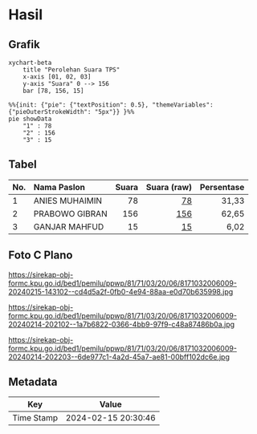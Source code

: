 # Hasil

## Grafik

```mermaid
xychart-beta
    title "Perolehan Suara TPS"
    x-axis [01, 02, 03]
    y-axis "Suara" 0 --> 156
    bar [78, 156, 15]
```

```mermaid
%%{init: {"pie": {"textPosition": 0.5}, "themeVariables": {"pieOuterStrokeWidth": "5px"}} }%%
pie showData
    "1" : 78
    "2" : 156
    "3" : 15
```

## Tabel

| No. | Nama Paslon    | Suara | Suara (raw) | Persentase |
|:--- |:-------------- | -----:| -----------:| ----------:|
| 1   | ANIES MUHAIMIN | 78    | [78][p-1]   | 31,33      |
| 2   | PRABOWO GIBRAN | 156   | [156][p-2]  | 62,65      |
| 3   | GANJAR MAHFUD  | 15    | [15][p-3]   | 6,02       |


[p-1]: https://github.com/gigit-pemilu/pemilu-2024-81-maluku/blob/main/pilpres/hitung-suara/sub/81-maluku/sub/71-kota-ambon/sub/03-baguala/sub/2006-waiheru/sub/009-tps/sub/paslon-1.txt
[p-2]: https://github.com/gigit-pemilu/pemilu-2024-81-maluku/blob/main/pilpres/hitung-suara/sub/81-maluku/sub/71-kota-ambon/sub/03-baguala/sub/2006-waiheru/sub/009-tps/sub/paslon-2.txt
[p-3]: https://github.com/gigit-pemilu/pemilu-2024-81-maluku/blob/main/pilpres/hitung-suara/sub/81-maluku/sub/71-kota-ambon/sub/03-baguala/sub/2006-waiheru/sub/009-tps/sub/paslon-3.txt

## Foto C Plano

https://sirekap-obj-formc.kpu.go.id/bed1/pemilu/ppwp/81/71/03/20/06/8171032006009-20240215-143102--cd4d5a2f-0fb0-4e94-88aa-e0d70b635998.jpg

https://sirekap-obj-formc.kpu.go.id/bed1/pemilu/ppwp/81/71/03/20/06/8171032006009-20240214-202102--1a7b6822-0366-4bb9-97f9-c48a87486b0a.jpg

https://sirekap-obj-formc.kpu.go.id/bed1/pemilu/ppwp/81/71/03/20/06/8171032006009-20240214-202203--6de977c1-4a2d-45a7-ae81-00bff102dc6e.jpg


## Metadata

| Key        | Value               |
| ---------- | ------------------- |
| Time Stamp | 2024-02-15 20:30:46 |



